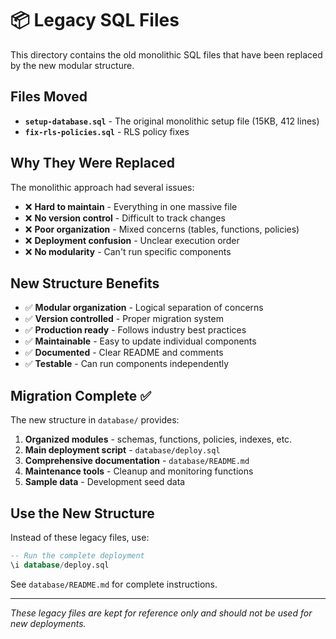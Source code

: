 # 📦 Legacy SQL Files

This directory contains the old monolithic SQL files that have been replaced by the new modular structure.

## Files Moved

- **`setup-database.sql`** - The original monolithic setup file (15KB, 412 lines)
- **`fix-rls-policies.sql`** - RLS policy fixes

## Why They Were Replaced

The monolithic approach had several issues:

- ❌ **Hard to maintain** - Everything in one massive file
- ❌ **No version control** - Difficult to track changes
- ❌ **Poor organization** - Mixed concerns (tables, functions, policies)
- ❌ **Deployment confusion** - Unclear execution order
- ❌ **No modularity** - Can't run specific components

## New Structure Benefits

- ✅ **Modular organization** - Logical separation of concerns
- ✅ **Version controlled** - Proper migration system
- ✅ **Production ready** - Follows industry best practices
- ✅ **Maintainable** - Easy to update individual components
- ✅ **Documented** - Clear README and comments
- ✅ **Testable** - Can run components independently

## Migration Complete ✅

The new structure in `database/` provides:

1. **Organized modules** - schemas, functions, policies, indexes, etc.
2. **Main deployment script** - `database/deploy.sql`
3. **Comprehensive documentation** - `database/README.md`
4. **Maintenance tools** - Cleanup and monitoring functions
5. **Sample data** - Development seed data

## Use the New Structure

Instead of these legacy files, use:

```sql
-- Run the complete deployment
\i database/deploy.sql
```

See `database/README.md` for complete instructions.

---

*These legacy files are kept for reference only and should not be used for new deployments.* 